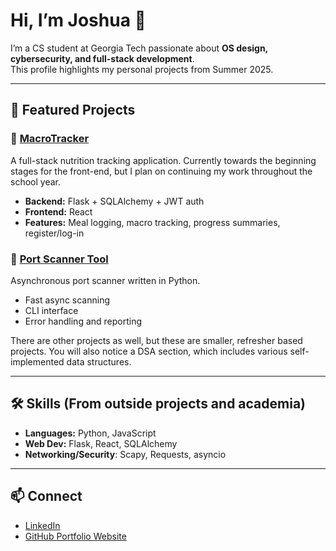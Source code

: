 # Hi, I’m Joshua 👋

I’m a CS student at Georgia Tech passionate about **OS design, cybersecurity, and full-stack development**.  
This profile highlights my personal projects from Summer 2025.

---

## 🚀 Featured Projects

### 🍎 [MacroTracker](https://github.com/jsampson07/Summer2025-Portfolio/tree/main/MacroTracker)
A full-stack nutrition tracking application. Currently towards the beginning stages for the front-end, but I plan on continuing my work throughout the school year. 
- **Backend:** Flask + SQLAlchemy + JWT auth  
- **Frontend:** React
- **Features:** Meal logging, macro tracking, progress summaries, register/log-in

### 🔎 [Port Scanner Tool](https://github.com/jsampson07/Summer2025-Portfolio/tree/main/port-scanner-tool)
Asynchronous port scanner written in Python.  
- Fast async scanning  
- CLI interface  
- Error handling and reporting

There are other projects as well, but these are smaller, refresher based projects. You will also notice a DSA section, which includes various self-implemented data structures.

---

## 🛠️ Skills (From outside projects and academia)
- **Languages:** Python, JavaScript
- **Web Dev:** Flask, React, SQLAlchemy
- **Networking/Security**: Scapy, Requests, asyncio

---

## 📫 Connect
- [LinkedIn](https://www.linkedin.com/in/joshua-sampson)  
- [GitHub Portfolio Website](https://github.com/jsampson07/Summer2025-Portfolio)
